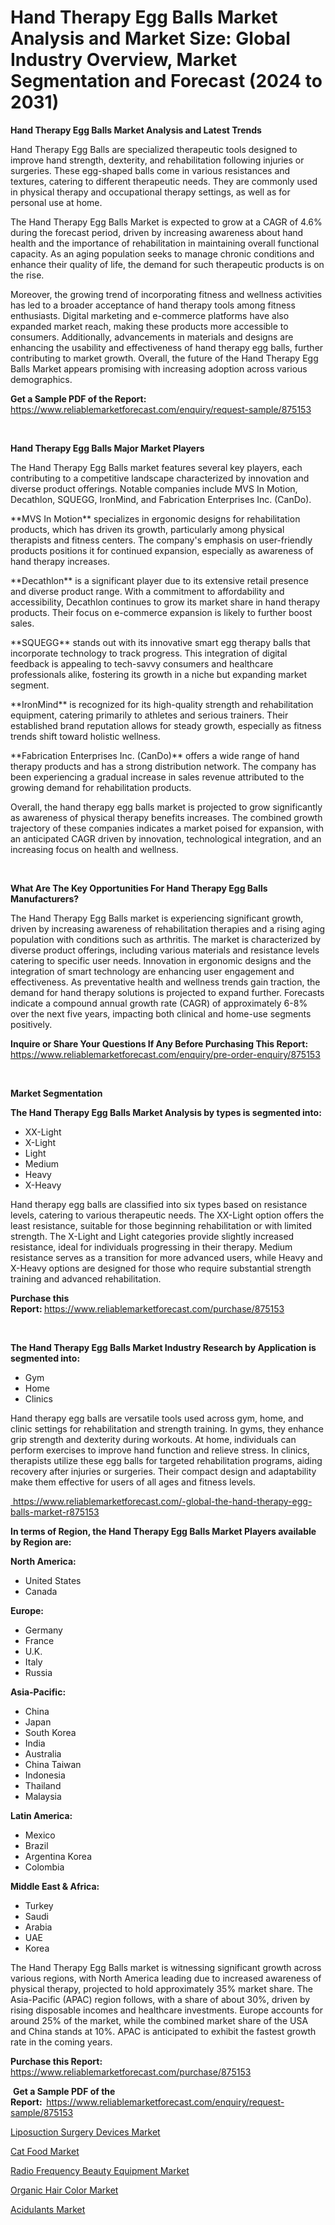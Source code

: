 <p><h1>Hand Therapy Egg Balls Market Analysis and Market Size: Global Industry Overview, Market Segmentation and Forecast (2024 to 2031)</h1></p><p><strong>Hand Therapy Egg Balls Market Analysis and Latest Trends</strong></p>
<p><p>Hand Therapy Egg Balls are specialized therapeutic tools designed to improve hand strength, dexterity, and rehabilitation following injuries or surgeries. These egg-shaped balls come in various resistances and textures, catering to different therapeutic needs. They are commonly used in physical therapy and occupational therapy settings, as well as for personal use at home.</p><p>The Hand Therapy Egg Balls Market is expected to grow at a CAGR of 4.6% during the forecast period, driven by increasing awareness about hand health and the importance of rehabilitation in maintaining overall functional capacity. As an aging population seeks to manage chronic conditions and enhance their quality of life, the demand for such therapeutic products is on the rise. </p><p>Moreover, the growing trend of incorporating fitness and wellness activities has led to a broader acceptance of hand therapy tools among fitness enthusiasts. Digital marketing and e-commerce platforms have also expanded market reach, making these products more accessible to consumers. Additionally, advancements in materials and designs are enhancing the usability and effectiveness of hand therapy egg balls, further contributing to market growth. Overall, the future of the Hand Therapy Egg Balls Market appears promising with increasing adoption across various demographics.</p></p>
<p><strong>Get a Sample PDF of the Report:&nbsp;</strong> <a href="https://www.reliablemarketforecast.com/enquiry/request-sample/875153">https://www.reliablemarketforecast.com/enquiry/request-sample/875153</a></p>
<p>&nbsp;</p>
<p><strong>Hand Therapy Egg Balls Major Market Players</strong></p>
<p><p>The Hand Therapy Egg Balls market features several key players, each contributing to a competitive landscape characterized by innovation and diverse product offerings. Notable companies include MVS In Motion, Decathlon, SQUEGG, IronMind, and Fabrication Enterprises Inc. (CanDo).</p><p>**MVS In Motion** specializes in ergonomic designs for rehabilitation products, which has driven its growth, particularly among physical therapists and fitness centers. The company's emphasis on user-friendly products positions it for continued expansion, especially as awareness of hand therapy increases.</p><p>**Decathlon** is a significant player due to its extensive retail presence and diverse product range. With a commitment to affordability and accessibility, Decathlon continues to grow its market share in hand therapy products. Their focus on e-commerce expansion is likely to further boost sales.</p><p>**SQUEGG** stands out with its innovative smart egg therapy balls that incorporate technology to track progress. This integration of digital feedback is appealing to tech-savvy consumers and healthcare professionals alike, fostering its growth in a niche but expanding market segment.</p><p>**IronMind** is recognized for its high-quality strength and rehabilitation equipment, catering primarily to athletes and serious trainers. Their established brand reputation allows for steady growth, especially as fitness trends shift toward holistic wellness.</p><p>**Fabrication Enterprises Inc. (CanDo)** offers a wide range of hand therapy products and has a strong distribution network. The company has been experiencing a gradual increase in sales revenue attributed to the growing demand for rehabilitation products.</p><p>Overall, the hand therapy egg balls market is projected to grow significantly as awareness of physical therapy benefits increases. The combined growth trajectory of these companies indicates a market poised for expansion, with an anticipated CAGR driven by innovation, technological integration, and an increasing focus on health and wellness.</p></p>
<p>&nbsp;</p>
<p><strong>What Are The Key Opportunities For Hand Therapy Egg Balls Manufacturers?</strong></p>
<p><p>The Hand Therapy Egg Balls market is experiencing significant growth, driven by increasing awareness of rehabilitation therapies and a rising aging population with conditions such as arthritis. The market is characterized by diverse product offerings, including various materials and resistance levels catering to specific user needs. Innovation in ergonomic designs and the integration of smart technology are enhancing user engagement and effectiveness. As preventative health and wellness trends gain traction, the demand for hand therapy solutions is projected to expand further. Forecasts indicate a compound annual growth rate (CAGR) of approximately 6-8% over the next five years, impacting both clinical and home-use segments positively.</p></p>
<p><strong>Inquire or Share Your Questions If Any Before Purchasing This Report:</strong> <a href="https://www.reliablemarketforecast.com/enquiry/pre-order-enquiry/875153">https://www.reliablemarketforecast.com/enquiry/pre-order-enquiry/875153</a></p>
<p>&nbsp;</p>
<p><strong>Market Segmentation</strong></p>
<p><strong>The Hand Therapy Egg Balls Market Analysis by types is segmented into:</strong></p>
<p><ul><li>XX-Light</li><li>X-Light</li><li>Light</li><li>Medium</li><li>Heavy</li><li>X-Heavy</li></ul></p>
<p><p>Hand therapy egg balls are classified into six types based on resistance levels, catering to various therapeutic needs. The XX-Light option offers the least resistance, suitable for those beginning rehabilitation or with limited strength. The X-Light and Light categories provide slightly increased resistance, ideal for individuals progressing in their therapy. Medium resistance serves as a transition for more advanced users, while Heavy and X-Heavy options are designed for those who require substantial strength training and advanced rehabilitation.</p></p>
<p><strong>Purchase this Report:&nbsp;</strong><a href="https://www.reliablemarketforecast.com/purchase/875153">https://www.reliablemarketforecast.com/purchase/875153</a></p>
<p>&nbsp;</p>
<p><strong>The Hand Therapy Egg Balls Market Industry Research by Application is segmented into:</strong></p>
<p><ul><li>Gym</li><li>Home</li><li>Clinics</li></ul></p>
<p><p>Hand therapy egg balls are versatile tools used across gym, home, and clinic settings for rehabilitation and strength training. In gyms, they enhance grip strength and dexterity during workouts. At home, individuals can perform exercises to improve hand function and relieve stress. In clinics, therapists utilize these egg balls for targeted rehabilitation programs, aiding recovery after injuries or surgeries. Their compact design and adaptability make them effective for users of all ages and fitness levels.</p></p>
<p><a href="https://www.reliablemarketforecast.com/-global-the-hand-therapy-egg-balls-market-r875153">&nbsp;https://www.reliablemarketforecast.com/-global-the-hand-therapy-egg-balls-market-r875153</a></p>
<p><strong>In terms of Region, the Hand Therapy Egg Balls Market Players available by Region are:</strong></p>
<p>
    <p> <strong> North America: </strong>
        <ul>
            <li>United States</li>
            <li>Canada</li>
        </ul>
        </p> 
    <p> <strong> Europe: </strong>
        <ul>
            <li>Germany</li>
            <li>France</li>
            <li>U.K.</li>
            <li>Italy</li>
            <li>Russia</li>
        </ul>
        </p> 
    <p> <strong> Asia-Pacific: </strong>
        <ul>
            <li>China</li>
            <li>Japan</li>
            <li>South Korea</li>
            <li>India</li>
            <li>Australia</li>
            <li>China Taiwan</li>
            <li>Indonesia</li>
            <li>Thailand</li>
            <li>Malaysia</li>
        </ul>
        </p> 
    <p> <strong> Latin America: </strong>
        <ul>
            <li>Mexico</li>
            <li>Brazil</li>
            <li>Argentina Korea</li>
            <li>Colombia</li>
        </ul>
        </p> 
    <p> <strong> Middle East & Africa: </strong>
        <ul>
            <li>Turkey</li>
            <li>Saudi</li>
            <li>Arabia</li>
            <li>UAE</li>
            <li>Korea</li>
        </ul>
    </p>
    </p>
<p><p>The Hand Therapy Egg Balls market is witnessing significant growth across various regions, with North America leading due to increased awareness of physical therapy, projected to hold approximately 35% market share. The Asia-Pacific (APAC) region follows, with a share of about 30%, driven by rising disposable incomes and healthcare investments. Europe accounts for around 25% of the market, while the combined market share of the USA and China stands at 10%. APAC is anticipated to exhibit the fastest growth rate in the coming years.</p></p>
<p><strong>Purchase this Report: </strong><a href="https://www.reliablemarketforecast.com/purchase/875153">https://www.reliablemarketforecast.com/purchase/875153</a></p>
<p>&nbsp;<strong>Get a Sample PDF of the Report:&nbsp;&nbsp;</strong><a href="https://www.reliablemarketforecast.com/enquiry/request-sample/875153">https://www.reliablemarketforecast.com/enquiry/request-sample/875153</a></p>
<p><strong></strong></p>
<p><p><a href="https://www.linkedin.com/pulse/global-liposuction-surgery-devices-industry-research-report-64age?trackingId=qA6Y5JgQTsyN95v10InptA%3D%3D">Liposuction Surgery Devices Market</a></p><p><a href="https://www.linkedin.com/pulse/global-cat-food-market-opportunities-forecast-period-from-2024-6huof?trackingId=WExmOrnfRNaV8J4DssAoSQ%3D%3D">Cat Food Market</a></p><p><a href="https://www.linkedin.com/pulse/radio-frequency-beauty-equipment-market-analysis-report-p5cue?trackingId=E%2BFv1sNpQ5GcZOITna3%2FQQ%3D%3D">Radio Frequency Beauty Equipment Market</a></p><p><a href="https://www.linkedin.com/pulse/organic-hair-color-market-overview-regional-outlook-competitive-xln1f?trackingId=0VkUNNGcQaimBzk0zpLh9A%3D%3D">Organic Hair Color Market</a></p><p><a href="https://www.linkedin.com/pulse/global-acidulants-market-sector-types-applications-player-rpjoe?trackingId=JZPsC3MTScihUMypGRHEWQ%3D%3D">Acidulants Market</a></p></p>